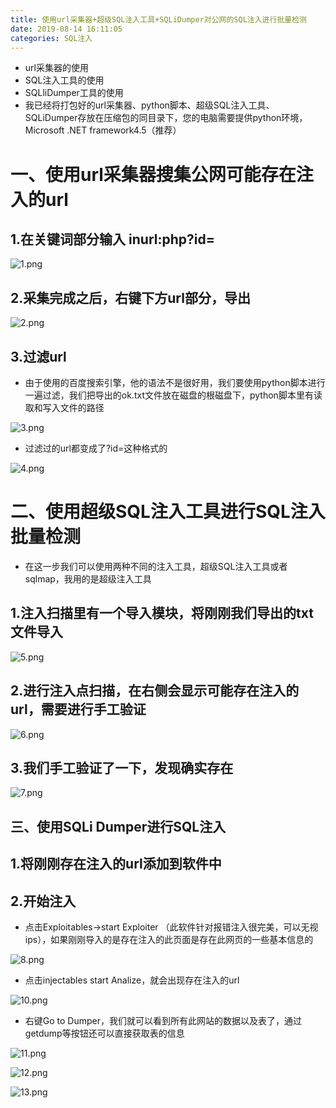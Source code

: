 ```yaml
---
title: 使用url采集器+超级SQL注入工具+SQLiDumper对公网的SQL注入进行批量检测
date: 2019-08-14 16:11:05
categories: SQL注入
---
```


- url采集器的使用
- SQL注入工具的使用
- SQLliDumper工具的使用
- 我已经将打包好的url采集器、python脚本、超级SQL注入工具、SQLiDumper存放在压缩包的同目录下，您的电脑需要提供python环境，Microsoft .NET framework4.5（推荐）

<!---more--->

# 一、使用url采集器搜集公网可能存在注入的url

## 1.在关键词部分输入 inurl:php?id=  

![1.png](../sql-1/1.png)

## 2.采集完成之后，右键下方url部分，导出

![2.png](../sql-1/2.png)

## 3.过滤url

- 由于使用的百度搜索引擎，他的语法不是很好用，我们要使用python脚本进行一遍过滤，我们把导出的ok.txt文件放在磁盘的根磁盘下，python脚本里有读取和写入文件的路径

![3.png](../sql-1/3.png)

- 过滤过的url都变成了?id=这种格式的

![4.png](../slq-1/4.png)

# 二、使用超级SQL注入工具进行SQL注入批量检测

- 在这一步我们可以使用两种不同的注入工具，超级SQL注入工具或者sqlmap，我用的是超级注入工具

## 1.注入扫描里有一个导入模块，将刚刚我们导出的txt文件导入

![5.png](../sql-1/5.png)

## 2.进行注入点扫描，在右侧会显示可能存在注入的url，需要进行手工验证

![6.png](../sql-1/6.png)

## 3.我们手工验证了一下，发现确实存在

![7.png](../sql-1/7.png)

## 三、使用SQLi Dumper进行SQL注入

## 1.将刚刚存在注入的url添加到软件中


## 2.开始注入
- 点击Exploitables->start Exploiter （此软件针对报错注入很完美，可以无视ips），如果刚刚导入的是存在注入的此页面是存在此网页的一些基本信息的

![8.png](../sql-1/8.png)

- 点击injectables start Analize，就会出现存在注入的url

![10.png](../sql-1/10.png)

- 右键Go to Dumper，我们就可以看到所有此网站的数据以及表了，通过getdump等按钮还可以直接获取表的信息

![11.png](../sql-1/11.png)

![12.png](../sql-1/12.png)

![13.png](../sql-1/13.png)



